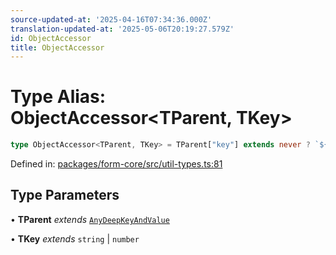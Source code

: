 ```yaml
---
source-updated-at: '2025-04-16T07:34:36.000Z'
translation-updated-at: '2025-05-06T20:19:27.579Z'
id: ObjectAccessor
title: ObjectAccessor
---
```


<!-- DO NOT EDIT: this page is autogenerated from the type comments -->

# Type Alias: ObjectAccessor\<TParent, TKey\>

```ts
type ObjectAccessor<TParent, TKey> = TParent["key"] extends never ? `${TKey}` : `${TParent["key"]}.${TKey}`;
```

Defined in: [packages/form-core/src/util-types.ts:81](https://github.com/TanStack/form/blob/main/packages/form-core/src/util-types.ts#L81)

## Type Parameters

• **TParent** *extends* [`AnyDeepKeyAndValue`](../interfaces/anydeepkeyandvalue.md)

• **TKey** *extends* `string` \| `number`
